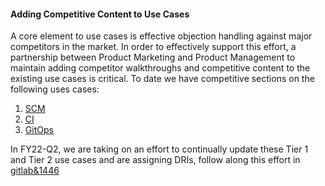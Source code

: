 #### Adding Competitive Content to Use Cases

A core element to use cases is effective objection handling against major competitors in the market. In order to effectively support this effort, a partnership between Product Marketing and Product Management to maintain adding competitor walkthroughs and competitive content to the existing use cases is critical. To date we have competitive sections on the following uses cases:

1. [SCM](/handbook/marketing/brand-and-product-marketing/product-and-solution-marketing/usecase-gtm/delivery-automation/)
1. [CI](/handbook/marketing/brand-and-product-marketing/product-and-solution-marketing/usecase-gtm/ci/#competitive-comparison)
1. [GitOps](/handbook/marketing/brand-and-product-marketing/product-and-solution-marketing/usecase-gtm/gitops/#competitive-comparison)

In FY22-Q2, we are taking on an effort to continually update these Tier 1 and Tier 2 use cases and are assigning DRIs, follow along this effort in [gitlab&1446](https://gitlab.com/groups/gitlab-com/-/epics/1446)
